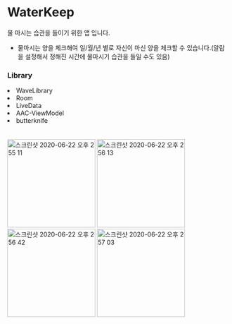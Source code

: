 # WaterKeep
물 마시는 습관을 들이기 위한 앱 입니다.
- 물마시는 양을 체크해여 일/월/년 별로 자신이 마신 양을 체크할 수 있습니다.(알람을 설정해서 정해진 시간에 물마시기 습관을 들일 수도 있음)

<h3>Library</h3>
<li>WaveLibrary</li>
<li>Room</li>
<li>LiveData</li>
<li>AAC-ViewModel</li>
<li>butterknife</li>
<br><br>
<div>
<img width="200" alt="스크린샷 2020-06-22 오후 2 55 11" src="https://user-images.githubusercontent.com/32924058/85253280-ccaadd80-b498-11ea-9653-43259c32d87b.png">
<img width="200" alt="스크린샷 2020-06-22 오후 2 56 13" src="https://user-images.githubusercontent.com/32924058/85253289-cf0d3780-b498-11ea-8b40-b759caeba814.png">
<img width="200" alt="스크린샷 2020-06-22 오후 2 56 42" src="https://user-images.githubusercontent.com/32924058/85253292-d03e6480-b498-11ea-988f-bfe3ba5648d0.png">
<img width="200" alt="스크린샷 2020-06-22 오후 2 57 03" src="https://user-images.githubusercontent.com/32924058/85253293-d0d6fb00-b498-11ea-9be5-f50db66ee3dd.png">
</div>


